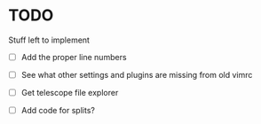 # TODO

Stuff left to implement

- [ ] Add the proper line numbers
- [ ] See what other settings and plugins are missing from old vimrc
- [ ] Get telescope file explorer
- [ ] Add code for splits?

